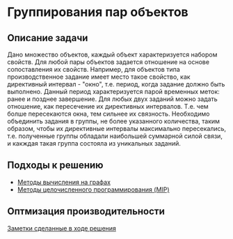 # Группирования пар объектов
## Описание задачи
Дано множество объектов, каждый объект характеризуется набором свойств. 
Для любой пары объектов задается отношение на основе сопоставления их свойств. 
Например, для объектов типа производственное задание имеет место такое свойство, как директивный интервал - "окно", т.е. период, когда задание должно быть выполнено. Данный период характеризуется парой временных меток: ранее и позднее  завершение. 
Для любых двух заданий можно задать отношение, как пересечение их директивных интервалов. Т.е. чем болше пересекаются окна, тем сильнее их связность. 
Необходимо объединить задания в  группы, не более указанного количества,  таким образом, чтобы их директивные интервалы максимально пересекались,  т.е. полученные группы обладали наибольшей суммарной силой связи, и какждая такая группа состояла из уникальных заданий.

## Подходы к  решению

* [Методы вычисления на графах]()
* [Методы целочисленного программирования (MIP)]()

## Оптмизация производительности

[Заметки сделанные в ходе решения]()


